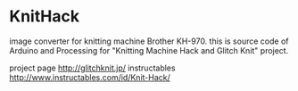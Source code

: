 KnitHack
========

image converter for knitting machine Brother KH-970.
this is source code of Arduino and Processing for "Knitting Machine Hack and Glitch Knit" project.

project page http://glitchknit.jp/
instructables http://www.instructables.com/id/Knit-Hack/
